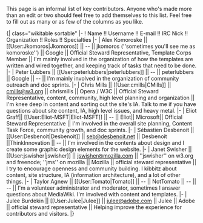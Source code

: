 This page is an informal list of key contributors. Anyone who's made more than an edit or two should feel free to add themselves to this list. Feel free to fill out as many or as few of the columns as you like.

{| class="wikitable sortable"
|-
! Name !! Username !! E-mail !! IRC Nick !! Organization !! Roles !! Specialties
|-
| Alex Komoroske || [[User:Jkomoros|Jkomoros]] || -- || jkomoros (''sometimes you'll see me as komoroske'') || Google || Official Steward Representative, Template Corps Member || I'm mainly involved in the organization of how the templates are written and wired together, and keeping track of tasks that need to be done.
|-
| Peter Lubbers || [[User:peterlubbers|peterlubbers]] || -- || peterlubbers || Google || -- || I'm mainly involved in the organization of community outreach and doc sprints.
|-
| Chris Mills || [[User:cmills|CMills]] || cmills@w3.org || chrismills || Opera / W3C || Official Steward Representative, content, community, high level planning and organization || I'm knee deep in content and sorting out the site's IA. Talk to me if you have questions about site content, IA, high level issues, and heavy metal. 
|-
| Eliot Graff|| [[User:Eliot-MSFT|Eliot-MSFT]] || -- || Eliot|| Microsoft|| Official Steward Representative || I'm involved in the overall site planning, Content Task Force, community growth, and doc sprints.
|-
| Sébastien Desbenoit || [[User:Desbenoit|Desbenoit]] || seb@desbenoit.net || Desbenoit ||ThinkInnovation || -- || I'm involved in the contents about design and I create some graphic design elements for the website.
|-
| Janet Swisher || [[User:jswisher|jswisher]] || jswisher@mozilla.com || ''jswisher'' on w3.org and freenode; ''jms'' on mozilla || Mozilla || official steward representative || I try to encourage openness and community building. I kibbitz about content, site structure, IA (information architecture), and a lot of other things.
|-
| Taylor Agnew || [[User:Tomato|Tomato]] || -- || NotTomato || -- || -- || I'm a volunteer administrator and moderator, sometimes I answer questions about MediaWiki. I'm involved with content and templates.
|-
| Julee Burdekin || [[User:Julee|Julee]] || julee@adobe.com || Julee || Adobe || official steward representative || Helping improve the experience for contributors and visitors.
|}